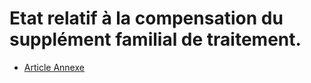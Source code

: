 # Etat relatif à la compensation du supplément familial de traitement.

- [Article Annexe](article-annexe.md)
